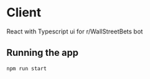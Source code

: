 # Client
React with Typescript ui for r/WallStreetBets bot

## Running the app
```
npm run start
```